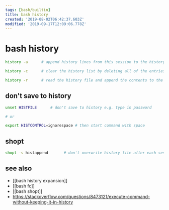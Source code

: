 ```yaml
---
tags: [bash/builtin]
title: bash history
created: '2019-08-02T06:42:37.603Z'
modified: '2019-09-17T12:09:06.778Z'
---
```


# bash history

```sh
history -a      # append history lines from this session to the history file

history -c      # clear the history list by deleting all of the entries

history -r      # read the history file and append the contents to the history list
```

## don't save to history
```sh
unset HISTFILE      # don't save to history e.g. type in password

# or

export HISTCONTROL=ignorespace # then start command with space 
```

## shopt
```sh
shopt -s histappend       # don't overwrite history file after each session
```

## see also
- [[bash history expansion]]
- [[bash fc]]
- [[bash shopt]]
- https://stackoverflow.com/questions/8473121/execute-command-without-keeping-it-in-history
